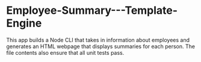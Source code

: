 # Employee-Summary---Template-Engine
This app builds a Node CLI that takes in information about employees and generates an HTML webpage that displays summaries for each person. The file contents also ensure that all unit tests pass.
